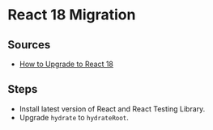 # React 18 Migration

## Sources

- [How to Upgrade to React 18](https://reactjs.org/blog/2022/03/08/react-18-upgrade-guide.html)

## Steps

- Install latest version of React and React Testing Library.
- Upgrade `hydrate` to `hydrateRoot`.
